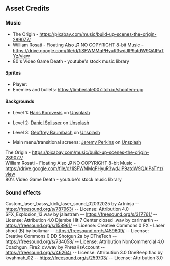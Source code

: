 ## Asset Credits

### Music
- The Origin - https://pixabay.com/music/build-up-scenes-the-origin-289077/
- William Rosati - Floating Also ♫ NO COPYRIGHT 8-bit Music - https://drive.google.com/file/d/1iSFWMMqPHyuR3wdJlP9atdW9QAIPaTYz/view
- 80's Video Game Death - youtube's stock music library

#### Sprites

- Player:
- Enemies and bullets: https://timberlate007.itch.io/shootem-up

#### Backgrounds

- Level 1: <a href="https://unsplash.com/@___harry___?utm_content=creditCopyText&utm_medium=referral&utm_source=unsplash">Haris Korovesis</a> on <a href="https://unsplash.com/photos/blue-sky-with-stars-at-nighttime-iS2dlzcANHY?utm_content=creditCopyText&utm_medium=referral&utm_source=unsplash">Unsplash</a>
      
- Level 2: <a href="https://unsplash.com/@collectedmomentsbydaniel?utm_content=creditCopyText&utm_medium=referral&utm_source=unsplash">Daniel Splisser</a> on <a href="https://unsplash.com/photos/stars-in-the-sky-fvddO05Z20Y?utm_content=creditCopyText&utm_medium=referral&utm_source=unsplash">Unsplash</a>
      
- Level 3: <a href="https://unsplash.com/@imfreejoe?utm_content=creditCopyText&utm_medium=referral&utm_source=unsplash">Geoffrey Baumbach</a> on <a href="https://unsplash.com/photos/galaxy-illustration-BJWCzI6t83w?utm_content=creditCopyText&utm_medium=referral&utm_source=unsplash">Unsplash</a>

- Main menu/transitional screens: <a href="https://unsplash.com/@jeremyperkins?utm_content=creditCopyText&utm_medium=referral&utm_source=unsplash">Jeremy Perkins</a> on <a href="https://unsplash.com/photos/photography-of-starry-sky-uhjiu8FjnsQ?utm_content=creditCopyText&utm_medium=referral&utm_source=unsplash">Unsplash</a>
      

The Origin - https://pixabay.com/music/build-up-scenes-the-origin-289077/  <br>
William Rosati - Floating Also ♫ NO COPYRIGHT 8-bit Music - https://drive.google.com/file/d/1iSFWMMqPHyuR3wdJlP9atdW9QAIPaTYz/view <br>
80's Video Game Death - youtube's stock music library
### Sound effects
Custom_laser_bassy_kick_laser_sound_02032025 by Artninja -- https://freesound.org/s/787963/ -- License: Attribution 4.0
SFX_Explosion_13.wav by jalastram -- https://freesound.org/s/317761/ -- License: Attribution 4.0
Djembe Hit 7 Center closed .wav by carlmartin -- https://freesound.org/s/158961/ -- License: Creative Commons 0
FX - Laser shoot (B) by bolkmar -- https://freesound.org/s/459609/ -- License: Creative Commons 0
DD Shotgun 2a by DTheTech -- https://freesound.org/s/734058/ -- License: Attribution NonCommercial 4.0
Coachgun_Fire2_dv.wav by PhreaKsAccount -- https://freesound.org/s/46264/ -- License: Attribution 3.0
OneBeep.flac by kwahmah_02 -- https://freesound.org/s/259703/ -- License: Attribution 3.0

